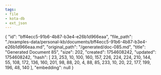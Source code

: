 ```yaml
---
tags:
- file
- kota-db
- ext_json
---
```

{
  "id": "bff4ecc5-91b6-4b87-b3e4-e26b1d966eaa",
  "file_path": "./examples-data/personal-kb/documents/bff4ecc5-91b6-4b87-b3e4-e26b1d966eaa.md",
  "original_path": "/generated/doc-085.md",
  "title": "Generated Document 85",
  "size": 202,
  "created": 1754608242,
  "updated": 1754608242,
  "hash": [
    23,
    253,
    10,
    100,
    160,
    157,
    226,
    224,
    224,
    210,
    144,
    55,
    108,
    172,
    136,
    160,
    201,
    98,
    88,
    20,
    4,
    88,
    85,
    233,
    10,
    20,
    22,
    177,
    199,
    196,
    48,
    140
  ],
  "embedding": null
}